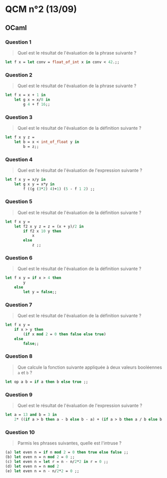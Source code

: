 # QCM n°2 (13/09)

## OCaml

### Question 1

> Quel est le résultat de l'évaluation de la phrase suivante ?

```ocaml
let f x = let conv = float_of_int x in conv < 42.;;
```
<!-- Réponse (c) : `val f : int -> bool = <fun>` -->

### Question 2

> Quel est le résultat de l'évaluation de la phrase suivante ?

```ocaml
let f x = x + 1 in
    let g x = x/8 in
        g 4 + f 16;;
```
<!-- Réponse (c) : `- : int = 17` -->

### Question 3

> Quel est le résultat de l'évaluation de la définition suivante ?

```ocaml
let f x y z =
    let b = x < int_of_float y in
        b = z;;
```
<!-- Réponse (c) : `val f : int -> float -> bool -> bool = <fun>` -->

### Question 4

> Quel est le résultat de l'évaluation de l'expression suivante ?

```ocaml
let f x y = x/y in
    let g x y = x*y in
        f ((g (3*2) 4)+1) (5 - f 1 2) ;;
```
<!-- Réponse (b) : `- : int = 5` -->

### Question 5

> Quel est le résultat de l'évaluation de la définition suivante ?

```ocaml
let f x y =
    let f2 x y z = z = (x + y)/2 in
        if f2 x 10 y then
            x
        else
            z ;;
```
<!-- Réponse (d) : Une erreur -->

### Question 6

> Quel est le résultat de l'évaluation de la définition suivante ?

```ocaml
let f x y = if x > 4 then
        y
    else
        let y = false;;
```
<!-- Réponse (e) : Une erreur -->

### Question 7

> Quel est le résultat de l'évaluation de la définition suivante ?

```ocaml
let f x y =
    if x > y then
        (if x mod 2 = 0 then false else true)
    else
        false;;
```
<!-- Réponse (c) : `val f : int -> int -> bool = <fun>` -->

### Question 8

> Que calcule la fonction suivante appliquée à deux valeurs booléennes `a` et `b` ?

```ocaml
let op a b = if a then b else true ;;
```
<!-- Réponse (c) : `not a || b` -->

### Question 9

> Quel est le résultat de l'évaluation de l'expression suivante ?

```ocaml
let a = 13 and b = 3 in
    2* ((if a > b then a - b else b - a) + (if a > b then a / b else b / a)) ;;
```
<!-- Réponse (b) : `- : int = 28` -->

### Question 10

> Parmis les phrases suivantes, quelle est l'intruse ?

```ocaml
(a) let even n = if n mod 2 = 0 then true else false ;;
(b) let even n = n mod 2 = 0 ;;
(c) let even n = let r = n - n/2*2 in r = 0 ;;
(d) let even n = n mod 2
(e) let even n = n - n/2*2 = 0 ;;
```
<!-- Réponse (d) : `let even n = n mod 2` -->
